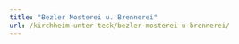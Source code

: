 ```yaml
---
title: "Bezler Mosterei u. Brennerei"
url: /kirchheim-unter-teck/bezler-mosterei-u-brennerei/
---
```

